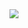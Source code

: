 
<a href="https://github.com/anuraghazra/github-readme-stats">
  <img align="center" src="https://github-readme-stats.vercel.app/api?username=kiran94&show_icons=true&count_private=true&theme=Gradient&include_all_commits=true" />
</a>

<!--
**kiran94/kiran94** is a ✨ _special_ ✨ repository because its `README.md` (this file) appears on your GitHub profile.

https://github.com/anuraghazra/github-readme-stats
-->

